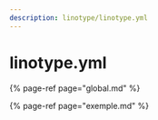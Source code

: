 ```yaml
---
description: linotype/linotype.yml
---
```


# linotype.yml

{% page-ref page="global.md" %}

{% page-ref page="exemple.md" %}



